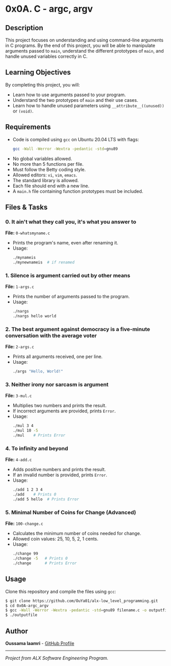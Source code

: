 # 0x0A. C - argc, argv

## Description
This project focuses on understanding and using command-line arguments in C programs. By the end of this project, you will be able to manipulate arguments passed to `main`, understand the different prototypes of `main`, and handle unused variables correctly in C.

## Learning Objectives
By completing this project, you will:
- Learn how to use arguments passed to your program.
- Understand the two prototypes of `main` and their use cases.
- Learn how to handle unused parameters using `__attribute__((unused))` or `(void)`.

## Requirements
- Code is compiled using `gcc` on Ubuntu 20.04 LTS with flags:
  ```sh
  gcc -Wall -Werror -Wextra -pedantic -std=gnu89
  ```
- No global variables allowed.
- No more than 5 functions per file.
- Must follow the Betty coding style.
- Allowed editors: `vi`, `vim`, `emacs`.
- The standard library is allowed.
- Each file should end with a new line.
- A `main.h` file containing function prototypes must be included.

## Files & Tasks

### 0. It ain't what they call you, it's what you answer to
**File:** `0-whatsmyname.c`
- Prints the program's name, even after renaming it.
- Usage:
  ```sh
  ./mynameis
  ./mynewnameis  # if renamed
  ```

### 1. Silence is argument carried out by other means
**File:** `1-args.c`
- Prints the number of arguments passed to the program.
- Usage:
  ```sh
  ./nargs
  ./nargs hello world
  ```

### 2. The best argument against democracy is a five-minute conversation with the average voter
**File:** `2-args.c`
- Prints all arguments received, one per line.
- Usage:
  ```sh
  ./args "Hello, World!"
  ```

### 3. Neither irony nor sarcasm is argument
**File:** `3-mul.c`
- Multiplies two numbers and prints the result.
- If incorrect arguments are provided, prints `Error`.
- Usage:
  ```sh
  ./mul 3 4
  ./mul 10 -5
  ./mul    # Prints Error
  ```

### 4. To infinity and beyond
**File:** `4-add.c`
- Adds positive numbers and prints the result.
- If an invalid number is provided, prints `Error`.
- Usage:
  ```sh
  ./add 1 2 3 4
  ./add    # Prints 0
  ./add 5 hello  # Prints Error
  ```

### 5. Minimal Number of Coins for Change (Advanced)
**File:** `100-change.c`
- Calculates the minimum number of coins needed for change.
- Allowed coin values: 25, 10, 5, 2, 1 cents.
- Usage:
  ```sh
  ./change 99
  ./change -5   # Prints 0
  ./change      # Prints Error
  ```

## Usage
Clone this repository and compile the files using `gcc`:
```sh
$ git clone https://github.com/OuYa01/alx-low_level_programming.git
$ cd 0x0A-argc_argv
$ gcc -Wall -Werror -Wextra -pedantic -std=gnu89 filename.c -o outputfile
$ ./outputfile
```

## Author
**Oussama laamri** - [GitHub Profile](https://github.com/OuYa01)

---
*Project from ALX Software Engineering Program.*


